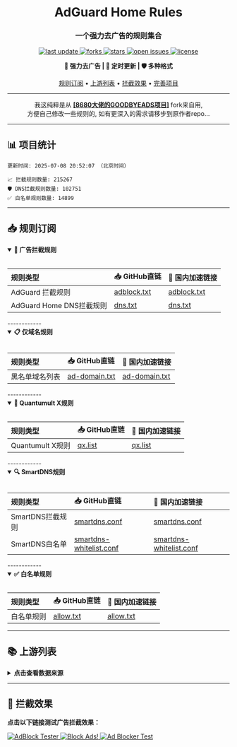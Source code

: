 <div align="center">
<h1 align="center">AdGuard Home Rules</h1>
<h3 align="center">一个强力去广告的规则集合</h3>

<p align="center">
  <a href="https://github.com/tom-kst/Adgh_Rules">
    <img src="https://img.shields.io/github/last-commit/tom-kst/Adgh_Rules?style=flat-square&color=blue" alt="last update" />
  </a>
  <a href="https://github.com/tom-kst/Adgh_Rules">
    <img src="https://img.shields.io/github/forks/tom-kst/Adgh_Rules?style=flat-square&color=brightgreen" alt="forks" />
  </a>
  <a href="https://github.com/tom-kst/Adgh_Rules">
    <img src="https://img.shields.io/github/stars/tom-kst/Adgh_Rules?style=flat-square&color=yellow" alt="stars" />
  </a>
  <a href="https://github.com/tom-kst/Adgh_Rules/issues/">
    <img src="https://img.shields.io/github/issues/tom-kst/Adgh_Rules?style=flat-square&color=red" alt="open issues" />
  </a>
  <a href="https://github.com/tom-kst/Adgh_Rules">
    <img src="https://img.shields.io/github/license/tom-kst/Adgh_Rules?style=flat-square&color=9cf" alt="license" />
  </a>
</p>

<p align="center">
  <b>🚫 强力去广告 | 🔄 定时更新 | 🛡️ 多种格式</b>
</p>

<p align="center">
  <a href="#-规则订阅">规则订阅</a> •
  <a href="#-上游列表">上游列表</a> •
  <a href="#-拦截效果">拦截效果</a> •
  <a href="#-完善项目">完善项目</a>
</p>
</div>

------------

<p align="center">
  我这纯粹是从 <b><a href="https://github.com/8680/GOODBYEADS">[8680大佬的GOODBYEADS项目]</a></b> fork来自用, <br>方便自己修改一些规则的, 如有更深入的需求请移步到原作者repo...
  </p>
  
------------

## 📊 项目统计

```
更新时间: 2025-07-08 20:52:07 （北京时间） 

📈 拦截规则数量: 215267 
🛡️ DNS拦截规则数量: 102751 
✅ 白名单规则数量: 14899 
```
------------

## 📥 规则订阅

<details open>
<summary><b>🚫 广告拦截规则</b></summary>
<br>

| 规则类型 | 📥 GitHub直链 | 🚀 国内加速链接 |
| :---- | :---- | :---- |
| AdGuard 拦截规则 | [adblock.txt](https://raw.githubusercontent.com/tom-kst/Adgh_Rules/master/data/rules/adblock.txt) | [adblock.txt](https://ghfast.top/raw.githubusercontent.com/tom-kst/Adgh_Rules/master/data/rules/adblock.txt) |
| AdGuard Home DNS拦截规则 | [dns.txt](https://raw.githubusercontent.com/tom-kst/Adgh_Rules/master/data/rules/dns.txt) | [dns.txt](https://ghfast.top/raw.githubusercontent.com/tom-kst/Adgh_Rules/master/data/rules/dns.txt) |

</details>
------------

<details open>
<summary><b>📋 仅域名规则</b></summary>
<br>

| 规则类型 | 📥 GitHub直链 | 🚀 国内加速链接 |
| :---- | :---- | :---- |
| 黑名单域名列表 | [ad-domain.txt](https://raw.githubusercontent.com/tom-kst/Adgh_Rules/master/data/rules/ad-domain.txt) | [ad-domain.txt](https://ghfast.top/raw.githubusercontent.com/tom-kst/Adgh_Rules/master/data/rules/ad-domain.txt) |

</details>
------------

<details open>
<summary><b>📱 Quantumult X规则</b></summary>
<br>

| 规则类型 | 📥 GitHub直链 | 🚀 国内加速链接 |
| :---- | :---- | :---- |
| Quantumult X规则 | [qx.list](https://raw.githubusercontent.com/tom-kst/Adgh_Rules/master/data/rules/qx.list) | [qx.list](https://ghfast.top/raw.githubusercontent.com/tom-kst/Adgh_Rules/master/data/rules/qx.list) |

</details>
------------

<details open>
<summary><b>🔍 SmartDNS规则</b></summary>
<br>

| 规则类型 | 📥 GitHub直链 | 🚀 国内加速链接 |
| :---- | :---- | :---- |
| SmartDNS拦截规则 | [smartdns.conf](https://raw.githubusercontent.com/tom-kst/Adgh_Rules/master/data/rules/smartdns.conf) | [smartdns.conf](https://ghfast.top/raw.githubusercontent.com/tom-kst/Adgh_Rules/master/data/rules/smartdns.conf) |
| SmartDNS白名单 | [smartdns-whitelist.conf](https://raw.githubusercontent.com/tom-kst/Adgh_Rules/master/data/rules/smartdns-whitelist.conf) | [smartdns-whitelist.conf](https://ghfast.top/raw.githubusercontent.com/tom-kst/Adgh_Rules/master/data/rules/smartdns-whitelist.conf) |

</details>
------------

<details open>
<summary><b>✅ 白名单规则</b></summary>
<br>

| 规则类型 | 📥 GitHub直链 | 🚀 国内加速链接 |
| :---- | :---- | :---- |
| 白名单规则 | [allow.txt](https://raw.githubusercontent.com/tom-kst/Adgh_Rules/master/data/rules/allow.txt) | [allow.txt](https://ghfast.top/raw.githubusercontent.com/tom-kst/Adgh_Rules/master/data/rules/allow.txt) |
</details>

------------

## 📚 上游列表

<details>
<summary><b>点击查看数据来源</b></summary>
<br>

- [AdGuard规则](https://github.com/AdguardTeam/AdguardFilters)
- [Tv规则](https://perflyst.github.io/PiHoleBlocklist/SmartTV-AGH.txt)
- [EasyPrivacy规则](https://easylist.to/)
- [乘风视频过滤规则](https://raw.githubusercontent.com/xinggsf/Adblock-Plus-Rule/master/mv.txt)
- [去APP下载提示规则](https://raw.githubusercontent.com/Noyllopa/NoAppDownload/master/NoAppDownload.txt)
- [oisd规则](https://small.oisd.nl/)
- [AWAvenue 秋风广告规则](https://raw.githubusercontent.com/TG-Twilight/AWAvenue-Ads-Rule/main/AWAvenue-Ads-Rule.txt)
- [CJX's Annoyance List](https://raw.githubusercontent.com/cjx82630/cjxlist/master/cjx-annoyance.txt)
- [补充规则](https://github.com/tom-kst/Adgh_Rules)

</details>

------------

## 🚫 拦截效果

  <p><b>点击以下链接测试广告拦截效果：</b></p>
  
  <a href="https://adblock-tester.com">
    <img src="https://img.shields.io/badge/AdBlock%20Tester-测试链接-blue?style=for-the-badge" alt="AdBlock Tester"/>
  </a>
  
  <a href="https://blockads.fivefilters.org/">
    <img src="https://img.shields.io/badge/Block%20Ads!-测试链接-green?style=for-the-badge" alt="Block Ads!"/>
  </a>
  
  <a href="https://adblock.turtlecute.org/">
    <img src="https://img.shields.io/badge/Ad%20Blocker%20Test-测试链接-orange?style=for-the-badge" alt="Ad Blocker Test"/>
  </a>
